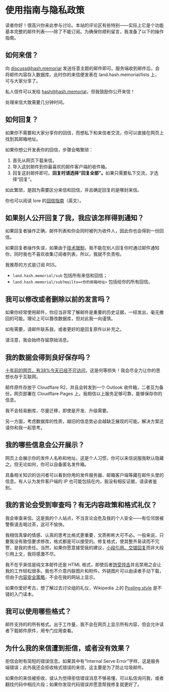 # 使用指南与隐私政策

读者你好！很高兴你来此参与讨论。本站的评论区有些特别——实际上它是个功能基本完整的邮件列表——除了不能订阅。为确保你顺利留言，我准备了以下的操作指南。

## 如何来信？

向 discuss@hash.memorial 发送任意主题的邮件即可。服务端收到邮件后，会将邮件内容存入数据库，此时你的来信便发表在 land.hash.memorial/lists 上，可与大家分享了。

私人信件可以发给 hash@hash.memorial，但我鼓励你公开来信！

处理来信大致需要几分钟时间。

## 如何回复？

如果你不需要和大家分享你的回信，而想私下和来信者交流，你可以直接在网页上找到其邮箱地址。

如果你想公开发表你的回信，步骤会略繁琐：

<!--
1. 你需要首先向 discuss@hash.memorial 查询你想回复的来信，方式为向 discuss@hash.memorial 发送一封主题为 `GET <编号>` 的邮件。编号可以在网页上找到，由0-9和小写字母a-f组成，网页上也会有按钮一键生成格式正确的草稿。
2. 服务器会把你查询的来信以邮件格式转发给你。
-->

1. 首先从网页下载来信。
2. 导入这封邮件到你最喜欢的邮件客户端的收件箱。
3. 回复这封邮件即可。<strong>回复时请选择“回复全部”。</strong>如果只需要私下交流，才选择“回复”。

如此繁琐，是因为需要区分来信和回信，并且确定回复的是哪封来信。

你也可以阅读 lore 的[回信指南](https://lore.kernel.org/all/a1f41f92-6bd0-48b6-a931-e7ad7aba18cc@outlook.com/#R)（英文）。

<!-- 如果你对技术细节感兴趣，编号的具体格式为来信 Message-ID 的 SHA256 值，输入前任意位即可查询，如果有多个结果，会返回数据库中第一个。 -->

## 如果别人公开回复了我，我应该怎样得到通知？

如果回复者操作正确，邮件列表和你会同时被列为收件人，因此你也会得到一份回信。

如果回复者操作失误，如果由于[技术限制](https://developers.cloudflare.com/email-routing/email-workers/send-email-workers/)，我不能在别人回复你时通过邮件通知你，同时我也不喜欢收集订阅者列表，所以，我就不负责啦。

我推荐的方式是订阅 RSS。

* `land.hash.memorial/sub` 包括所有来信和回信；
* `land.hash.memorial/sub?mailto=<你的邮箱地址>` 包括给你的所有回信。

## 我可以修改或者删除以前的发言吗？

如果你经常使用邮件，你应当非常了解邮件是重要的历史证据，一经发出，毫无撤回的可能。理论上可以篡改数据库，但对此我一向谨慎。

如有需要，请邮件联系我，或者更好的是回复原件以补充之。

请注意，我会始终存留原始消息。

## 我的数据会得到良好保存吗？

[十年前的网页，有38%今天已经不可访问](https://www.pewresearch.org/data-labs/2024/05/17/when-online-content-disappears/)，这是何等损失！我会尽全力让你的思想长存于互联网。

邮件原件存放于 Cloudflare R2，并且会转发到一个 Outlook 收件箱，二者互为备份。网页部署在 Cloudflare Pages 上。我相信以上服务足够可靠，能够保存你的信息。

我不会轻易删库，尽量迁移，即使是开发、升级需要。

另一方面，考虑数据库的性质，越旧的信息势必会越缺乏展现的可能。解决方案还请你和我一起思考。

## 我的哪些信息会公开展示？

网页上会展示你的发件人名称和地址。这是个人习惯，你可以来信说服我默认隐藏之。但无论如何，你可以自备匿名发件箱。

具备相关知识的访问者可以看到你用的发件服务器、邮箱客户端等藏在邮件头里的信息。有人认为发件客户端的 IP 也可能包括在内，我没有相反证据，请读者鉴别。

## 我的言论会受到审查吗？有无内容政策和格式礼仪？

我会审查来信。这是我的个人站点，不当言论会危及我的个人安全——有位邻居被警察请去喝过茶，这可不愉快。

我相信真挚的情感、认真的思考比格式更重要，文质彬彬大可不必。一般来说，只要我没有致信要求修改，格式都是可以接受的。修复格式，使其整齐易读而不冗赘，是我的责任。当然，如果你愿意接受我的建议，[小段引用、交错回复](https://en.wikipedia.org/wiki/Posting_style#Interleaved_style)而非大段引用上文，我将感激不尽。

我不在乎来信是纯文本邮件还是 HTML 格式，即使后者[饱受抨击](https://useplaintext.email/)并且禁用之会让我的工作轻松很多。我也不介意内联图片和附件。外链图片可以由读者手动下载，但由于[内容安全策略](https://developer.mozilla.org/en-US/docs/Web/HTTP/Headers/Content-Security-Policy)，不会在我的网站上显示。

<!-- 一则最好的比喻：斜体字在文学中有几百年的历史，难道因为不在 ASCII 中就要放弃使用、并用新鲜的网络用语“*a*”“/b/”取代吗？如果 ASCII 按照最初的想法只编码大写字母，那我们发消息就应该只用大写字母吗？ -->
<!-- https://news.ycombinator.com/item?id=32810515 凭印象写的，自己找找是哪条 -->

如果你爱好考古，想了解过去讨论组的礼仪，Wikipedia 上的 [Posting style](https://en.wikipedia.org/wiki/Posting_style) 是不错的入门读本。

## 我可以使用哪些格式？

邮件支持的的所有格式。出于工作量，我不会在网页上显示所有内容，但会允许读者下载邮件原件，用专门应用查看。

## 为什么我的来信遭到拒信，或者没有效果？

拒信会附有简短的错误信息。如果其中有“Internal Serve Error”字样，这是服务端错误；此外我还会拒收格式错误的来信，这主要是为了防止垃圾邮件。

如果你的来信被拒收，或认为觉得拒信错误消息不够易懂，可以私信询问我，或者翻找代码中相应片段；如果你发现代码错误并愿意帮我修复就更好了。
